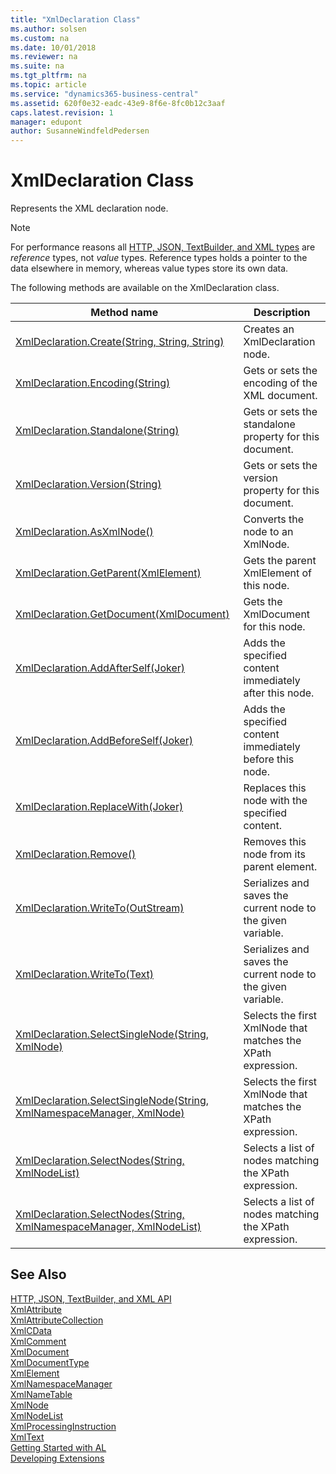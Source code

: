 ```yaml
---
title: "XmlDeclaration Class"
ms.author: solsen
ms.custom: na
ms.date: 10/01/2018
ms.reviewer: na
ms.suite: na
ms.tgt_pltfrm: na
ms.topic: article
ms.service: "dynamics365-business-central"
ms.assetid: 620f0e32-eadc-43e9-8f6e-8fc0b12c3aaf
caps.latest.revision: 1
manager: edupont
author: SusanneWindfeldPedersen
---
```


 

# XmlDeclaration Class
Represents the XML declaration node.

> [!NOTE]
> For performance reasons all [HTTP, JSON, TextBuilder, and XML types](../devenv-restapi-overview.md) are *reference* types, not *value* types. Reference types holds a pointer to the data elsewhere in memory, whereas value types store its own data.

The following methods are available on the XmlDeclaration class.  
  
|Method name|Description|  
|-----------|-----------|  
|[XmlDeclaration.Create(String, String, String)](xmldeclaration-create-method.md)|Creates an XmlDeclaration node.|  
|[XmlDeclaration.Encoding(String)](xmldeclaration-encoding-property.md)|Gets or sets the encoding of the XML document.|  
|[XmlDeclaration.Standalone(String)](xmldeclaration-standalone-property.md)|Gets or sets the standalone property for this document.|  
|[XmlDeclaration.Version(String)](xmldeclaration-version-property.md)|Gets or sets the version property for this document.|  
|[XmlDeclaration.AsXmlNode()](xmldeclaration-asxmlnode-method.md)|Converts the node to an XmlNode.|  
|[XmlDeclaration.GetParent(XmlElement)](xmldeclaration-getparent-method.md)|Gets the parent XmlElement of this node.|  
|[XmlDeclaration.GetDocument(XmlDocument)](xmldeclaration-getdocument-method.md)|Gets the XmlDocument for this node.|  
|[XmlDeclaration.AddAfterSelf(Joker)](xmldeclaration-addafterself-method.md)|Adds the specified content immediately after this node.|  
|[XmlDeclaration.AddBeforeSelf(Joker)](xmldeclaration-addbeforeself-method.md)|Adds the specified content immediately before this node.|  
|[XmlDeclaration.ReplaceWith(Joker)](xmldeclaration-replacewith-method.md)|Replaces this node with the specified content.|  
|[XmlDeclaration.Remove()](xmldeclaration-remove-method.md)|Removes this node from its parent element.|  
|[XmlDeclaration.WriteTo(OutStream)](xmldeclaration-writeto-outstream-method.md)|Serializes and saves the current node to the given variable.|  
|[XmlDeclaration.WriteTo(Text)](xmldeclaration-writeto-text-method.md)|Serializes and saves the current node to the given variable.|  
|[XmlDeclaration.SelectSingleNode(String, XmlNode)](xmldeclaration-selectsinglenode-xpath-node-method.md)|Selects the first XmlNode that matches the XPath expression.|  
|[XmlDeclaration.SelectSingleNode(String, XmlNamespaceManager, XmlNode)](xmldeclaration-selectsinglenode-xpath-namespacemanager-node-method.md)|Selects the first XmlNode that matches the XPath expression.|  
|[XmlDeclaration.SelectNodes(String, XmlNodeList)](xmldeclaration-selectnodes-xpath-nodelist-method.md)|Selects a list of nodes matching the XPath expression.|  
|[XmlDeclaration.SelectNodes(String, XmlNamespaceManager, XmlNodeList)](xmldeclaration-selectnodes-xpath-namespacemanager-nodelist-method.md)|Selects a list of nodes matching the XPath expression.|  

## See Also
[HTTP, JSON, TextBuilder, and XML API](../devenv-restapi-overview.md)  
[XmlAttribute](xmlattribute-class.md)  
[XmlAttributeCollection](xmlattributecollection-class.md)  
[XmlCData](xmlcdata-class.md)  
[XmlComment](xmlcomment-class.md)  
[XmlDocument](xmldocument-class.md)  
[XmlDocumentType](xmldocument-class.md)  
[XmlElement](xmlelement-class.md)  
[XmlNamespaceManager](xmlnamespacemanager-class.md)  
[XmlNameTable](xmlnametable-class.md)  
[XmlNode](xmlnode-class.md)  
[XmlNodeList](xmlnodelist-class.md)  
[XmlProcessingInstruction](xmlprocessinginstruction-class.md)  
[XmlText](xmltext-class.md)  
[Getting Started with AL](../devenv-get-started.md)  
[Developing Extensions](../devenv-dev-overview.md)  
